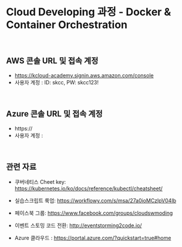 #  Cloud Developing 과정 - Docker & Container Orchestration

<br/>

## AWS 콘솔 URL 및 접속 계정
- https://kcloud-academy.signin.aws.amazon.com/console
- 사용자 계정 : ID: skcc, PW: skcc123!

<br/>

## Azure 콘솔 URL 및 접속 계정
- https://
- 사용자 계정 : 

<br/>

## 관련 자료

- 쿠버네티스 Cheet key: 
https://kubernetes.io/ko/docs/reference/kubectl/cheatsheet/

- 실습스크립트 룩업:
https://workflowy.com/s/msa/27a0ioMCzlpV04Ib

- 페이스북 그룹: 
https://www.facebook.com/groups/cloudswmoding  

- 이벤트 스토밍 코드 전환: 
http://eventstorming2code.io/  

- Azure 클라우드 : 
https://portal.azure.com/?quickstart=true#home

<br/>
